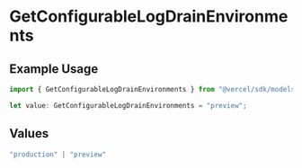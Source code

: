 # GetConfigurableLogDrainEnvironments

## Example Usage

```typescript
import { GetConfigurableLogDrainEnvironments } from "@vercel/sdk/models/getconfigurablelogdrainop.js";

let value: GetConfigurableLogDrainEnvironments = "preview";
```

## Values

```typescript
"production" | "preview"
```